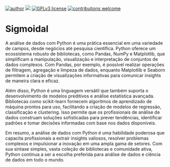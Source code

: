 [![author](https://img.shields.io/badge/author-JhonnyLimachiChoque.-red.svg)](https://www.linkedin.com/in/jhonny-limachi-choque-md-mph-mhr-697bb5256/) [![](https://img.shields.io/badge/python-3.7+-blue.svg)](https://www.python.org/downloads/release/python-365/) [![GPLv3 license](https://img.shields.io/badge/License-GPLv3-blue.svg)](http://perso.crans.org/besson/LICENSE.html) [![contributions welcome](https://img.shields.io/badge/contributions-welcome-brightgreen.svg?style=flat)](https://github.com/carlosfab/data_science/issues)


# Sigmoidal 

A análise de dados com Python é uma prática essencial em uma variedade de campos, desde negócios até pesquisa científica. Python oferece um ecossistema robusto de bibliotecas, como Pandas, NumPy e Matplotlib, que simplificam a manipulação, visualização e interpretação de conjuntos de dados complexos. Com Pandas, por exemplo, é possível realizar operações de filtragem, agregação e limpeza de dados, enquanto Matplotlib e Seaborn permitem a criação de visualizações informativas para comunicar insights de maneira clara e eficaz.

Além disso, Python é uma linguagem versátil que também suporta o desenvolvimento de modelos preditivos e análise estatística avançada. Bibliotecas como scikit-learn fornecem algoritmos de aprendizado de máquina prontos para uso, facilitando a criação de modelos de regressão, classificação e clustering. Isso permite que os profissionais de análise de dados construam soluções sofisticadas para prever tendências, identificar padrões e tomar decisões informadas com base nos dados disponíveis.

Em resumo, a análise de dados com Python é uma habilidade poderosa que capacita profissionais a extrair insights valiosos, resolver problemas complexos e impulsionar a inovação em uma ampla gama de setores. Com sua sintaxe simples, vasta coleção de bibliotecas e comunidade ativa, Python continua a ser a escolha preferida para análise de dados e ciência de dados em todo o mundo.
